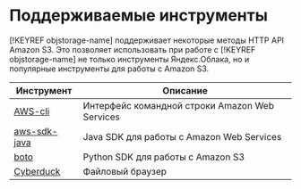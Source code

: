 # Поддерживаемые инструменты

[!KEYREF objstorage-name] поддерживает некоторые методы HTTP API Amazon S3. Это позволяет использовать при работе с [!KEYREF objstorage-name] не только инструменты Яндекс.Облака, но и популярные инструменты для работы с Amazon S3.

Инструмент | Описание 
----- | ----- 
[AWS-cli](aws-cli.md) | Интерфейс командной строки Amazon Web Services 
[aws-sdk-java](aws-sdk-java.md) | Java SDK для работы с Amazon Web Services 
[boto](boto.md) | Python SDK для работы с Amazon S3 
[Cyberduck](cyberduck.md) | Файловый браузер 



